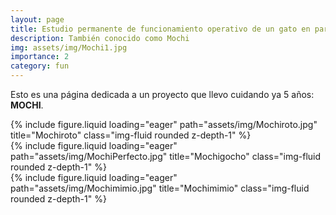 ```yaml
---
layout: page
title: Estudio permanente de funcionamiento operativo de un gato en particular
description: También conocido como Mochi
img: assets/img/Mochi1.jpg
importance: 2
category: fun
---
```


Esto es una página dedicada a un proyecto que llevo cuidando ya 5 años: **MOCHI**.

<div class="row">
    <div class="col-sm mt-3 mt-md-0">
        {% include figure.liquid loading="eager" path="assets/img/Mochiroto.jpg" title="Mochiroto" class="img-fluid rounded z-depth-1" %}
    </div>
    <div class="col-sm mt-3 mt-md-0">
        {% include figure.liquid loading="eager" path="assets/img/MochiPerfecto.jpg" title="Mochigocho" class="img-fluid rounded z-depth-1" %}
    </div>
    <div class="col-sm mt-3 mt-md-0">
        {% include figure.liquid loading="eager" path="assets/img/Mochimimio.jpg" title="Mochimimio" class="img-fluid rounded z-depth-1" %}
    </div>
</div>